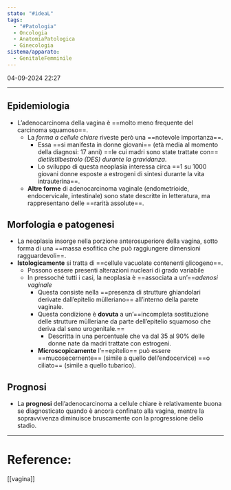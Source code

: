```yaml
---
stato: "#ideaL"
tags:
  - "#Patologia"
  - Oncologia
  - AnatomiaPatologica
  - Ginecologia
sistema/apparato:
  - GenitaleFemminile
---
```

04-09-2024 22:27

--- 

## Epidemiologia
- L’adenocarcinoma della vagina è ==molto meno frequente del carcinoma squamoso==.
	- La *forma a cellule chiare* riveste però una ==notevole importanza==.
		- Essa ==si manifesta in donne giovani== (età media al momento della diagnosi: 17 anni) ==le cui madri sono state trattate con== *dietilstilbestrolo (DES) durante la gravidanza*.
		- Lo sviluppo di questa neoplasia interessa circa ==1 su 1000 giovani donne esposte a estrogeni di sintesi durante la vita intrauterina==. 
	- **Altre forme** di adenocarcinoma vaginale (endometrioide, endocervicale, intestinale) sono state descritte in letteratura, ma rappresentano delle ==rarità assolute==.
## Morfologia e patogenesi
- La neoplasia insorge nella porzione anterosuperiore della vagina, sotto forma di una ==massa esofitica che può raggiungere dimensioni ragguardevoli==.
- **Istologicamente** si tratta di ==cellule vacuolate contenenti glicogeno==.
	- Possono essere presenti alterazioni nucleari di grado variabile
	- In pressoché tutti i casi, la neoplasia è ==associata a un’==*adenosi vaginale*
		- Questa consiste nella ==presenza di strutture ghiandolari derivate dall’epitelio mülleriano== all’interno della parete vaginale.
		- Questa condizione è **dovuta** a un’==incompleta sostituzione delle strutture mülleriane da parte dell’epitelio squamoso che deriva dal seno urogenitale.== 
			- Descritta in una percentuale che va dal 35 al 90% delle donne nate da madri trattate con estrogeni.
		- **Microscopicamente** l’==epitelio== può essere ==mucosecernente== (simile a quello dell’endocervice) ==o ciliato== (simile a quello tubarico).
## Prognosi
- La **prognosi** dell’adenocarcinoma a cellule chiare è relativamente buona se diagnosticato quando è ancora confinato alla vagina, mentre la sopravvivenza diminuisce bruscamente con la progressione dello stadio.





--- 
# Reference:
[[vagina]]